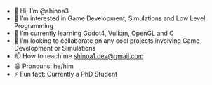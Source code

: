 - 👋 Hi, I’m @shinoa3
- 👀 I’m interested in Game Development, Simulations and Low Level Programming
- 🌱 I’m currently learning Godot4, Vulkan, OpenGL and C
- 💞️ I’m looking to collaborate on any cool projects involving Game Development or Simulations
- 📫 How to reach me shinoa1.dev@gmail.com
- 😄 Pronouns: he/him
- ⚡ Fun fact: Currently a PhD Student

<!---
shinoa3/shinoa3 is a ✨ special ✨ repository because its `README.md` (this file) appears on your GitHub profile.
You can click the Preview link to take a look at your changes.
--->
